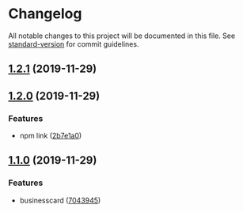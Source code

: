 # Changelog

All notable changes to this project will be documented in this file. See [standard-version](https://github.com/conventional-changelog/standard-version) for commit guidelines.

## [1.2.1](https://github.com/negebauer/businesscard/compare/v1.2.0...v1.2.1) (2019-11-29)

## [1.2.0](https://github.com/negebauer/businesscard/compare/v1.1.0...v1.2.0) (2019-11-29)


### Features

* npm link ([2b7e1a0](https://github.com/negebauer/businesscard/commit/2b7e1a05cbacbe505f6cc7c31a8ab1acb72e9407))

## [1.1.0](https://github.com/negebauer/businesscard/compare/v1.6.0...v1.1.0) (2019-11-29)


### Features

* businesscard ([7043945](https://github.com/negebauer/businesscard/commit/70439455bf016228fbb56bbcdb3a8df2991eb2aa))
